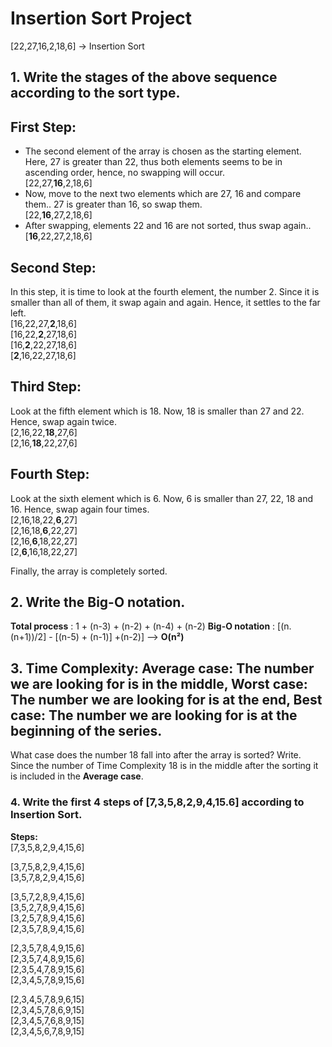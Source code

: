 # Insertion Sort Project

[22,27,16,2,18,6] -> Insertion Sort


## 1. Write the stages of the above sequence according to the sort type.

## First Step:
<ul>
<li>The second element of the array is chosen as the starting element.
Here, 27 is greater than 22, thus both elements seems to be in ascending order, hence, no swapping will occur.
<br> 
    [22,27,<b>16</b>,2,18,6]
<br></li>
<li>Now, move to the next two elements which are 27, 16 and compare them..
27 is greater than 16, so swap them.
<br>
    [22,<b>16</b>,27,2,18,6]
<br> </li>
<li>After swapping, elements 22 and 16 are not sorted, thus swap again..
<br>
    [<b>16</b>,22,27,2,18,6]
<br></li>
</ul>

## Second Step:
In this step, it is time to look at the fourth element, the number 2. Since it is smaller than all of them, it swap again and again. Hence, it settles to the far left.\
[16,22,27,**2**,18,6]\
[16,22,**2**,27,18,6]\
[16,**2**,22,27,18,6]\
[**2**,16,22,27,18,6]

## Third Step:
Look at the fifth element which is 18. Now, 18 is smaller than 27 and 22. Hence, swap again twice.\
[2,16,22,**18**,27,6]\
[2,16,**18**,22,27,6]

## Fourth Step:
Look at the sixth element which is 6. Now, 6 is smaller than 27, 22, 18 and 16. Hence, swap again four times.\
[2,16,18,22,**6**,27]\
[2,16,18,**6**,22,27]\
[2,16,**6**,18,22,27]\
[2,**6**,16,18,22,27]

Finally, the array is completely sorted.

## 2. Write the Big-O notation.

**Total process**  : 1 + (n-3) + (n-2) + (n-4) + (n-2) 
**Big-O notation** : [(n.(n+1))/2] - [(n-5) + (n-1)] +(n-2)]
--> **O(n²)**  

## 3. Time Complexity: Average case: The number we are looking for is in the middle, Worst case: The number we are looking for is at the end, Best case: The number we are looking for is at the beginning of the series.
  What case does the number 18 fall into after the array is sorted? Write.
Since the number of Time Complexity 18 is in the middle after the sorting it is included in the **Average case**.
### 4. Write the first 4 steps of [7,3,5,8,2,9,4,15.6] according to Insertion Sort.

**Steps:**
\
[7,3,5,8,2,9,4,15,6]

[3,7,5,8,2,9,4,15,6]\
[3,5,7,8,2,9,4,15,6]

[3,5,7,2,8,9,4,15,6]\
[3,5,2,7,8,9,4,15,6]\
[3,2,5,7,8,9,4,15,6]\
[2,3,5,7,8,9,4,15,6]

[2,3,5,7,8,4,9,15,6]\
[2,3,5,7,4,8,9,15,6]\
[2,3,5,4,7,8,9,15,6]\
[2,3,4,5,7,8,9,15,6]

[2,3,4,5,7,8,9,6,15]\
[2,3,4,5,7,8,6,9,15]\
[2,3,4,5,7,6,8,9,15]\
[2,3,4,5,6,7,8,9,15]
